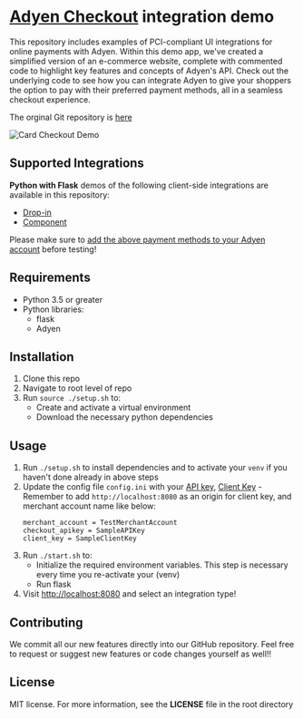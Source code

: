 # [Adyen Checkout](https://docs.adyen.com/checkout) integration demo

This repository includes examples of PCI-compliant UI integrations for online payments with Adyen. Within this demo app, we've created a simplified version of an e-commerce website, complete with commented code to highlight key features and concepts of Adyen's API. Check out the underlying code to see how you can integrate Adyen to give your shoppers the option to pay with their preferred payment methods, all in a seamless checkout experience.

The orginal Git repository is [here]( https://github.com/adyen-examples/adyen-python-online-payments )

![Card Checkout Demo](app/static/img/cardcheckout.gif)

## Supported Integrations

**Python with Flask** demos of the following client-side integrations are available in this repository:

- [Drop-in](https://docs.adyen.com/checkout/drop-in-web)
- [Component](https://docs.adyen.com/checkout/components-web)


Please make sure to [add the above payment methods to your Adyen account](https://docs.adyen.com/payment-methods#add-payment-methods-to-your-account) before testing!

## Requirements

- Python 3.5 or greater
- Python libraries:
  - flask
  - Adyen

## Installation

1. Clone this repo
2. Navigate to root level of repo
3. Run `source ./setup.sh` to:
   - Create and activate a virtual environment
   - Download the necessary python dependencies

## Usage

1. Run `./setup.sh` to install dependencies and to activate your `venv` if you haven't done already in above steps
2. Update the config file `config.ini` with your [API key](https://docs.adyen.com/user-management/how-to-get-the-api-key), [Client Key](https://docs.adyen.com/user-management/client-side-authentication) - Remember to add `http://localhost:8080` as an origin for client key, and merchant account name like below:
   ```
   merchant_account = TestMerchantAccount
   checkout_apikey = SampleAPIKey
   client_key = SampleClientKey
   ```
3. Run `./start.sh` to:
   - Initialize the required environment variables. This step is necessary every time you re-activate your (venv)
   - Run flask
4. Visit [http://localhost:8080](http://localhost:8080) and select an integration type!

## Contributing

We commit all our new features directly into our GitHub repository. Feel free to request or suggest new features or code changes yourself as well!!

## License

MIT license. For more information, see the **LICENSE** file in the root directory
